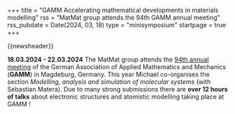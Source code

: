 +++
title       = "GAMM Accelerating mathematical developments in materials modelling"
rss         = "MatMat group attends the 94th GAMM annual meeting"
rss_pubdate = Date(2024, 03, 18)
type        = "minisymposium"
startpage   = true
+++

{{newsheader}}

**18.03.2024 - 22.03.2024**
The MatMat group attends the [94th annual meeting](https://jahrestagung.gamm.org/annual-meeting-2024/94th-annual-meeting/)
of the German Association of Applied Mathematics and Mechanics (**GAMM**)
in Magdeburg, Germany.
This year Michael co-organises the section
*Modelling, analysis and simulation of molecular systems*
(with Sebastian Matera).
Due to many strong submissions there are **over 12 hours of talks**
about electronic structures and atomistic modelling taking place at GAMM !
<!--
As part of the session Cédric gives a talk
on *topic*.
-->

